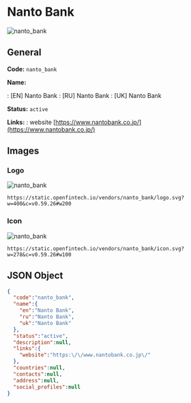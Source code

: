
# Nanto Bank 
![nanto_bank](https://static.openfintech.io/vendors/nanto_bank/logo.svg?w=400&c=v0.59.26#w200)  

## General 
 
**Code:** `nanto_bank` 
 
**Name:** 
 
:	[EN] Nanto Bank 
:	[RU] Nanto Bank 
:	[UK] Nanto Bank 
 
**Status:** `active` 
 
**Links:** 
: website [https://www.nantobank.co.jp/](https://www.nantobank.co.jp/) 
 

## Images 

### Logo 
 
![nanto_bank](https://static.openfintech.io/vendors/nanto_bank/logo.svg?w=400&c=v0.59.26#w200)  

```
https://static.openfintech.io/vendors/nanto_bank/logo.svg?w=400&c=v0.59.26#w200
```  

### Icon 
 
![nanto_bank](https://static.openfintech.io/vendors/nanto_bank/icon.svg?w=278&c=v0.59.26#w100)  

```
https://static.openfintech.io/vendors/nanto_bank/icon.svg?w=278&c=v0.59.26#w100
```  

## JSON Object 

```json
{
  "code":"nanto_bank",
  "name":{
    "en":"Nanto Bank",
    "ru":"Nanto Bank",
    "uk":"Nanto Bank"
  },
  "status":"active",
  "description":null,
  "links":{
    "website":"https:\/\/www.nantobank.co.jp\/"
  },
  "countries":null,
  "contacts":null,
  "address":null,
  "social_profiles":null
}
```  
